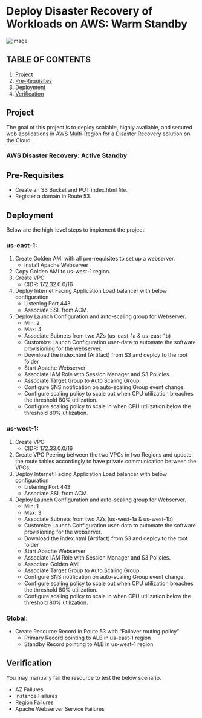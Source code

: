 # Deploy Disaster Recovery of Workloads on AWS: Warm Standby

![image](https://github.com/assefadawit73/dawit-devops-proj/assets/66095194/e884510e-c10c-4956-82ac-c0a7efd17548)


## TABLE OF CONTENTS

1. [Project](#project)
2. [Pre-Requisites](#pre-requisites)
3. [Deployment](#deployment)
4. [Verification](#verification)

## Project
The goal of this project is to deploy scalable, highly available, and secured web applications in AWS Multi-Region for a Disaster Recovery solution on the Cloud.

### AWS Disaster Recovery: Active Standby

## Pre-Requisites
- Create an S3 Bucket and PUT index.html file.
- Register a domain in Route 53.

## Deployment
Below are the high-level steps to implement the project:

### us-east-1:
1. Create Golden AMI with all pre-requisites to set up a webserver.
   - Install Apache Webserver
2. Copy Golden AMI to us-west-1 region.
3. Create VPC
   - CIDR: 172.32.0.0/16
4. Deploy Internet Facing Application Load balancer with below configuration
   - Listening Port 443
   - Associate SSL from ACM.
5. Deploy Launch Configuration and auto-scaling group for Webserver.
   - Min: 2
   - Max: 4
   - Associate Subnets from two AZs (us-east-1a & us-east-1b)
   - Customize Launch Configuration user-data to automate the software provisioning for the webserver.
   - Download the index.html (Artifact) from S3 and deploy to the root folder
   - Start Apache Webserver
   - Associate IAM Role with Session Manager and S3 Policies.
   - Associate Target Group to Auto Scaling Group.
   - Configure SNS notification on auto-scaling Group event change.
   - Configure scaling policy to scale out when CPU utilization breaches the threshold 80% utilization.
   - Configure scaling policy to scale in when CPU utilization below the threshold 80% utilization.

### us-west-1:
1. Create VPC
   - CIDR: 172.33.0.0/16
2. Create VPC Peering between the two VPCs in two Regions and update the route tables accordingly to have private communication between the VPCs.
3. Deploy Internet Facing Application Load balancer with below configuration
   - Listening Port 443
   - Associate SSL from ACM.
4. Deploy Launch Configuration and auto-scaling group for Webserver.
   - Min: 1
   - Max: 3
   - Associate Subnets from two AZs (us-west-1a & us-west-1b)
   - Customize Launch Configuration user-data to automate the software provisioning for the webserver.
   - Download the index.html (Artifact) from S3 and deploy to the root folder
   - Start Apache Webserver
   - Associate IAM Role with Session Manager and S3 Policies.
   - Associate Golden AMI
   - Associate Target Group to Auto Scaling Group.
   - Configure SNS notification on auto-scaling Group event change.
   - Configure scaling policy to scale out when CPU utilization breaches the threshold 80% utilization.
   - Configure scaling policy to scale in when CPU utilization below the threshold 80% utilization.

### Global:
- Create Resource Record in Route 53 with “Failover routing policy”
   - Primary Record pointing to ALB in us-east-1 region
   - Standby Record pointing to ALB in us-west-1 region

## Verification
You may manually fail the resource to test the below scenario.
- AZ Failures
- Instance Failures
- Region Failures
- Apache Webserver Service Failures

